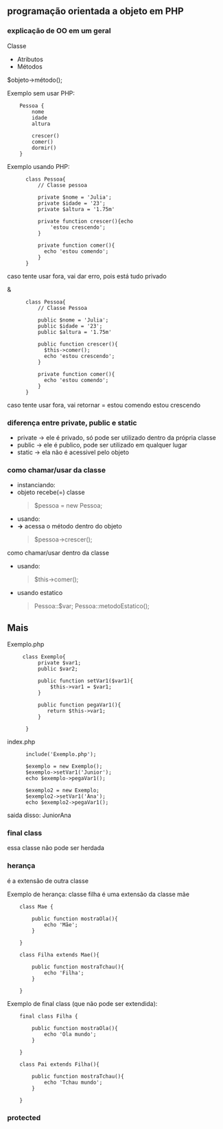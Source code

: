 ## programação orientada a objeto em PHP

### explicação de OO em um geral

Classe
  - Atributos
  - Métodos

$objeto->método();

Exemplo sem usar PHP:

        Pessoa {
            nome
            idade
            altura

            crescer()
            comer()
            dormir()
        }

Exemplo usando PHP:

          class Pessoa{
              // Classe pessoa

              private $nome = 'Julia';
              private $idade = '23';
              private $altura = '1.75m'

              private function crescer(){echo 
                  'estou crescendo';
              }

              private function comer(){
                echo 'estou comendo';
              }
          }
caso tente usar fora, vai dar erro, pois está tudo privado

&

          class Pessoa{
              // Classe Pessoa

              public $nome = 'Julia';
              public $idade = '23';
              public $altura = '1.75m'

              public function crescer(){
                $this->comer();
                echo 'estou crescendo';
              }

              private function comer(){
                echo 'estou comendo';
              }
          }
caso tente usar fora, vai retornar = estou comendo estou crescendo

### diferença entre private, public e static
- private -> ele é privado, só pode ser utilizado dentro da própria classe
- public -> ele é publico, pode ser utilizado em qualquer lugar
- static -> ela não é acessivel pelo objeto

### como chamar/usar da classe

- instanciando:
- objeto recebe(=) classe
    > $pessoa = new Pessoa;
- usando:
- **->** acessa o método dentro do objeto
    > $pessoa->crescer();

como chamar/usar dentro da classe
- usando:
    > $this->comer();

- usando estatico
    > Pessoa::$var;
    > Pessoa::metodoEstatico();

## Mais

Exemplo.php

         class Exemplo{
              private $var1;
              public $var2;

              public function setVar1($var1){
                  $this->var1 = $var1;
              }

              public function pegaVar1(){
                 return $this->var1;
              }
          
          }

index.php 

          include('Exemplo.php');

          $exemplo = new Exemplo();
          $exemplo->setVar1('Junior');
          echo $exemplo->pegaVar1();

          $exemplo2 = new Exemplo;
          $exemplo2->setVar1('Ana');
          echo $exemplo2->pegaVar1();

saida disso: JuniorAna

### final class
essa classe não pode ser herdada

### herança
é a extensão de outra classe

Exemplo de herança: classe filha é uma extensão da classe mãe

		class Mae {

			public function mostraOla(){
				echo 'Mãe';
			}			

		}

		class Filha extends Mae(){
			
			public function mostraTchau(){
				echo 'Filha';
			}

		}


Exemplo de final class (que não pode ser extendida):

		final class Filha {

			public function mostraOla(){
				echo 'Ola mundo';
			}			

		}

		class Pai extends Filha(){
			
			public function mostraTchau(){
				echo 'Tchau mundo';
			}

		}


### protected
